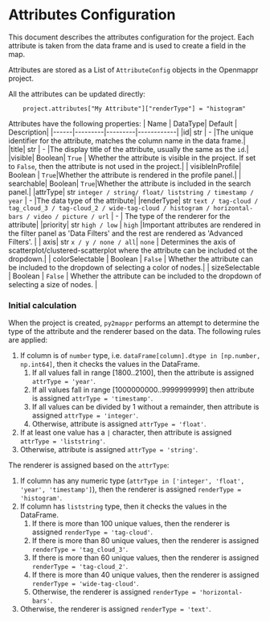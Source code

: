 # Attributes Configuration

This document describes the attributes configuration for the project. Each attribute is taken from the data frame and is used to create a field in the map.

Attributes are stored as a List of `AttributeConfig` objects in the Openmappr project.

All the attributes can be updated directly:

        project.attributes["My Attribute"]["renderType"] = "histogram"

Attributes have the following properties:
| Name | DataType| Default | Description|
|------|---------|---------|------------|
|id| str | - |The unique identifier for the attribute, matches the column name in the data frame.|
|title| str | - |The display title of the attribute, usually the same as the `id`.|
|visible| Boolean| `True` | Whether the attribute is visible in the project. If set to `False`, then the attribute is not used in the project.|
| visibleInProfile| Boolean | `True`|Whether the attribute is rendered in the profile panel.|
| searchable| Boolean| `True`|Whether the attribute is included in the search panel.|
|attrType| str `integer / string/ float/ liststring / timestamp / year` | - |The data type of the attribute|
|renderType| str `text / tag-cloud / tag_cloud_3 / tag-cloud_2 / wide-tag-cloud / histogram / horizontal-bars / video / picture / url` | - | The type of the renderer for the attribute|
|priority| str `high / low` | `high` |Important attributes are rendered in the filter panel as 'Data Filters' and the rest are rendered as 'Advanced Filters'. |
| axis| str `x / y / none / all`| `none` | Determines the axis of scatterplot/clustered-scatterplot where the attribute can be included ot the dropdown.|
| colorSelectable | Boolean | `False` | Whether the attribute can be included to the dropdown of selecting a color of nodes.|
| sizeSelectable | Boolean | `False` | Whether the attribute can be included to the dropdown of selecting a size of nodes. |


### Initial calculation

When the project is created, `py2mappr` performs an attempt to determine the type of the attribute and the renderer based on the data. The following rules are applied:

1. If column is of `number` type, i.e. `dataFrame[column].dtype in [np.number, np.int64]`, then it checks the values in the DataFrame.
    1. If all values fall in range [1800..2100], then the attribute is assigned `attrType = 'year'`.
    2. If all values fall in range [1000000000..9999999999] then attribute is assigned `attrType = 'timestamp'`.
    3. If all values can be divided by 1 without a remainder, then attribute is assigned `attrType = 'integer'`.
    4. Otherwise, attribute is assigned `attrType = 'float'`.
2. If at least one value has a `|` character, then attribute is assigned `attrType = 'liststring'`.
3. Otherwise, attribute is assigned `attrType = 'string'`.

The renderer is assigned based on the `attrType`:

1. If column has any numeric type (`attrType in ['integer', 'float', 'year', 'timestamp']`), then the renderer is assigned `renderType = 'histogram'`.
2. If column has `liststring` type, then it checks the values in the DataFrame.
    1. If there is more than 100 unique values, then the renderer is assigned `renderType = 'tag-cloud'`.
    2. If there is more than 80 unique values, then the renderer is assigned `renderType = 'tag_cloud_3'`.
    3. If there is more than 60 unique values, then the renderer is assigned `renderType = 'tag-cloud_2'`.
    4. If there is more than 40 unique values, then the renderer is assigned `renderType = 'wide-tag-cloud'`.
    5. Otherwise, the renderer is assigned `renderType = 'horizontal-bars'`.
3. Otherwise, the renderer is assigned `renderType = 'text'`.
